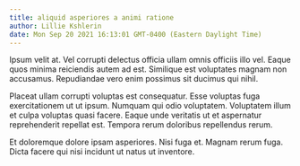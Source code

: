 ```yaml
---
title: aliquid asperiores a animi ratione
author: Lillie Kshlerin
date: Mon Sep 20 2021 16:13:01 GMT-0400 (Eastern Daylight Time)
---
```

Ipsum velit at. Vel corrupti delectus officia ullam omnis officiis illo vel. Eaque quos minima reiciendis autem ad est. Similique est voluptates magnam non accusamus. Repudiandae vero enim possimus sit ducimus qui nihil.

 Placeat ullam corrupti voluptas est consequatur. Esse voluptas fuga exercitationem ut ut ipsum. Numquam qui odio voluptatem. Voluptatem illum et culpa voluptas quasi facere. Eaque unde veritatis ut et aspernatur reprehenderit repellat est. Tempora rerum doloribus repellendus rerum.

 Et doloremque dolore ipsam asperiores. Nisi fuga et. Magnam rerum fuga. Dicta facere qui nisi incidunt ut natus ut inventore.